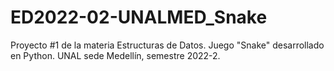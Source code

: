 # ED2022-02-UNALMED_Snake
Proyecto #1 de la materia Estructuras de Datos. Juego "Snake" desarrollado en Python. UNAL sede Medellín, semestre 2022-2.
